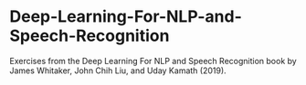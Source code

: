 # Deep-Learning-For-NLP-and-Speech-Recognition
Exercises from the Deep Learning For NLP and Speech Recognition book by James Whitaker, John Chih Liu, and Uday Kamath (2019).
